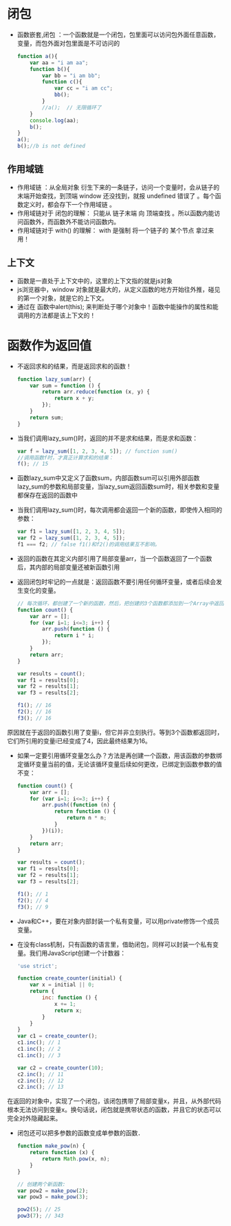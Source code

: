 # 闭包
- 函数嵌套,闭包 ：一个函数就是一个闭包，包里面可以访问包外面任意函数，变量，而包外面对包里面是不可访问的
    ```js
    function a(){
        var aa = "i am aa";
        function b(){
            var bb = "i am bb";
            function c(){
                var cc = "i am cc";
                bb();
            }
            //a();  // 无限循环了
        }
        console.log(aa);
        b();
    }
    a();
    b();//b is not defined
    ```

## 作用域链
- 作用域链 ：从全局对象 衍生下来的一条链子，访问一个变量时，会从链子的末端开始查找，到顶端 window 还没找到，就报 undefined  错误了 。每个函数定义时，都会存下一个作用域链 。
- 作用域链对于 闭包的理解： 只能从 链子末端 向 顶端查找 。所以函数内能访问函数外，而函数外不能访问函数内。
- 作用域链对于 with() 的理解： with 是强制 将一个链子的 某个节点 拿过来用！

## 上下文
- 函数是一直处于上下文中的，这里的上下文指的就是js对象
- js浏览器中，window 对象就是最大的，从定义函数的地方开始往外推，碰见的第一个对象，就是它的上下文。
- 通过在 函数中alert(this); 来判断处于哪个对象中！函数中能操作的属性和能调用的方法都是该上下文的！


# 函数作为返回值
- 不返回求和的结果，而是返回求和的函数！
    ```js
    function lazy_sum(arr) {
        var sum = function () {
            return arr.reduce(function (x, y) {
                return x + y;
            });
        }
        return sum;
    }
    ```
- 当我们调用lazy_sum()时，返回的并不是求和结果，而是求和函数：
    ```js
    var f = lazy_sum([1, 2, 3, 4, 5]); // function sum()
    //调用函数f时，才真正计算求和的结果：
    f(); // 15
    ```
- 函数lazy_sum中又定义了函数sum，内部函数sum可以引用外部函数lazy_sum的参数和局部变量，当lazy_sum返回函数sum时，相关参数和变量都保存在返回的函数中
- 当我们调用lazy_sum()时，每次调用都会返回一个新的函数，即使传入相同的参数：
    ```js
    var f1 = lazy_sum([1, 2, 3, 4, 5]);
    var f2 = lazy_sum([1, 2, 3, 4, 5]);
    f1 === f2; // false f1()和f2()的调用结果互不影响。
    ```

- 返回的函数在其定义内部引用了局部变量arr，当一个函数返回了一个函数后，其内部的局部变量还被新函数引用
- 返回闭包时牢记的一点就是：返回函数不要引用任何循环变量，或者后续会发生变化的变量。
    ```js
    // 每次循环，都创建了一个新的函数，然后，把创建的3个函数都添加到一个Array中返回
    function count() {
        var arr = [];
        for (var i=1; i<=3; i++) {
            arr.push(function () {
                return i * i;
            });
        }
        return arr;
    }

    var results = count();
    var f1 = results[0];
    var f2 = results[1];
    var f3 = results[2];

    f1(); // 16
    f2(); // 16
    f3(); // 16
    ```
原因就在于返回的函数引用了变量i，但它并非立刻执行。等到3个函数都返回时，它们所引用的变量i已经变成了4，因此最终结果为16。


- 如果一定要引用循环变量怎么办？方法是再创建一个函数，用该函数的参数绑定循环变量当前的值，无论该循环变量后续如何更改，已绑定到函数参数的值不变：
    ```js
    function count() {
        var arr = [];
        for (var i=1; i<=3; i++) {
            arr.push((function (n) {
                return function () {
                    return n * n;
                }
            })(i));
        }
        return arr;
    }

    var results = count();
    var f1 = results[0];
    var f2 = results[1];
    var f3 = results[2];

    f1(); // 1
    f2(); // 4
    f3(); // 9
    ```

- Java和C++，要在对象内部封装一个私有变量，可以用private修饰一个成员变量。
- 在没有class机制，只有函数的语言里，借助闭包，同样可以封装一个私有变量。我们用JavaScript创建一个计数器：
    ```js
    'use strict';

    function create_counter(initial) {
        var x = initial || 0;
        return {
            inc: function () {
                x += 1;
                return x;
            }
        }
    }
    var c1 = create_counter();
    c1.inc(); // 1
    c1.inc(); // 2
    c1.inc(); // 3

    var c2 = create_counter(10);
    c2.inc(); // 11
    c2.inc(); // 12
    c2.inc(); // 13
    ```
在返回的对象中，实现了一个闭包，该闭包携带了局部变量x，并且，从外部代码根本无法访问到变量x。换句话说，闭包就是携带状态的函数，并且它的状态可以完全对外隐藏起来。

- 闭包还可以把多参数的函数变成单参数的函数．
    ```js
    function make_pow(n) {
        return function (x) {
            return Math.pow(x, n);
        }
    }

    // 创建两个新函数:
    var pow2 = make_pow(2);
    var pow3 = make_pow(3);

    pow2(5); // 25
    pow3(7); // 343
    ```
